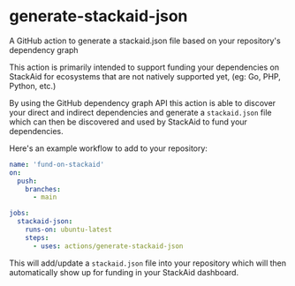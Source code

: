 # generate-stackaid-json

A GitHub action to generate a stackaid.json file based on your repository's dependency graph

This action is primarily intended to support funding your dependencies on StackAid for ecosystems that are not natively supported yet, (eg: Go, PHP, Python, etc.)

By using the GitHub dependency graph API this action is able to discover your direct and indirect dependencies and generate a `stackaid.json` file which can then be discovered and used by StackAid to fund your dependencies.

Here's an example workflow to add to your repository:

```yaml
name: 'fund-on-stackaid'
on:
  push:
    branches:
      - main

jobs:
  stackaid-json:
    runs-on: ubuntu-latest
    steps:
      - uses: actions/generate-stackaid-json
```

This will add/update a `stackaid.json` file into your repository which will then automatically show up for funding in your StackAid dashboard.
